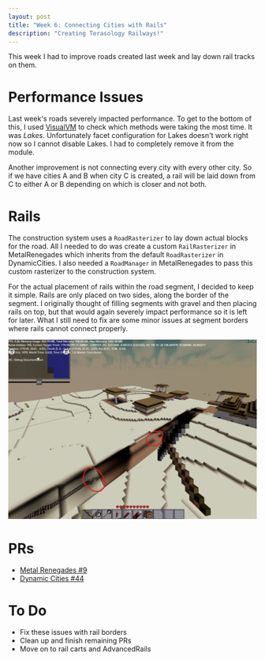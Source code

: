 ```yaml
---
layout: post
title: "Week 6: Connecting Cities with Rails"
description: "Creating Terasology Railways!"
---
```


This week I had to improve roads created last week and lay down rail tracks on them.

# Performance Issues

Last week's roads severely impacted performance. To get to the bottom of this, I used [VisualVM](https://visualvm.github.io/) to check which methods were taking the most time. It was _Lakes_. Unfortunately facet configuration for Lakes doesn't work right now so I cannot disable Lakes. I had to completely remove it from the module.

Another improvement is not connecting every city with every other city. So if we have cities A and B when city C is created, a rail will be laid down from C to either A or B depending on which is closer and not both.

# Rails

The construction system uses a `RoadRasterizer` to lay down actual blocks for the road. All I needed to do was create a custom `RailRasterizer` in MetalRenegades which inherits from the default `RoadRasterizer` in DynamicCities. I also needed a `RoadManager` in MetalRenegades to pass this custom rasterizer to the construction system.

For the actual placement of rails within the road segment, I decided to keep it simple. Rails are only placed on two sides, along the border of the segment. I originally thought of filling segments with gravel and then placing rails on top, but that would again severely impact performance so it is left for later. What I still need to fix are some minor issues at segment borders where rails cannot connect properly.

![rails](/assets/images/posts/gsoc/rails.png)


# PRs
 - [Metal Renegades #9](https://github.com/Terasology/MetalRenegades/pull/9)
 - [Dynamic Cities #44](https://github.com/Terasology/DynamicCities/pull/44)

# To Do
 - Fix these issues with rail borders
 - Clean up and finish remaining PRs
 - Move on to rail carts and AdvancedRails

